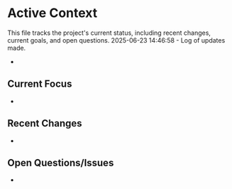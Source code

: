 # Active Context

This file tracks the project's current status, including recent changes, current goals, and open questions.
2025-06-23 14:46:58 - Log of updates made.

*

## Current Focus

*   

## Recent Changes

*   

## Open Questions/Issues

*